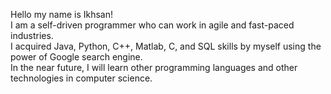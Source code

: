 Hello my name is Ikhsan!<br />
I am a self-driven programmer who can work in agile and fast-paced industries. <br />
I acquired Java, Python, C++, Matlab, C, and SQL skills by myself using the power of Google search engine. <br />
In the near future, I will learn other programming languages and other technologies in computer science.
